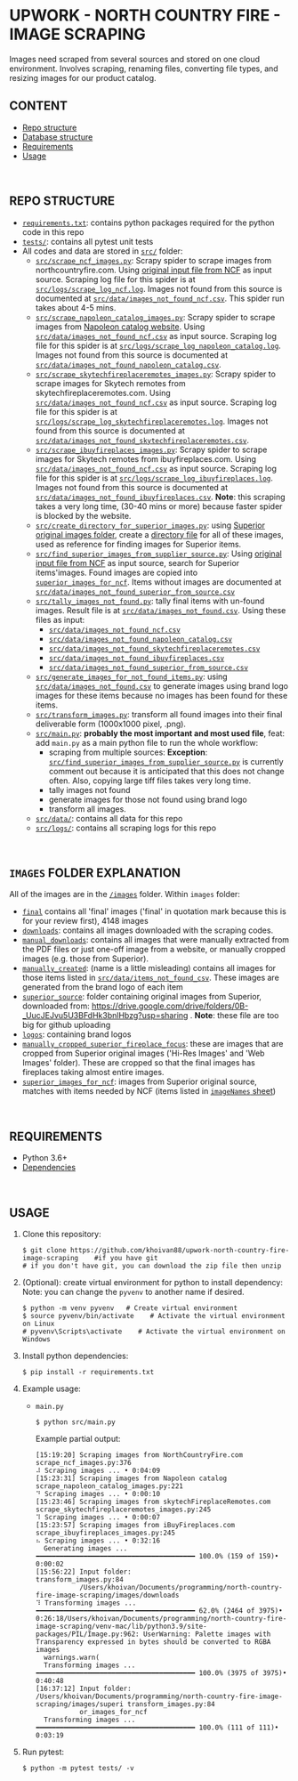# UPWORK - NORTH COUNTRY FIRE - IMAGE SCRAPING

Images need scraped from several sources and stored on one cloud environment. Involves scraping, renaming files, converting file types, and resizing images for our product catalog.

## CONTENT

- [Repo structure](#repo-structure)
- [Database structure](#images-folder-explanation)
- [Requirements](#requirements)
- [Usage](#usage)

<br/>

## REPO STRUCTURE

- [`requirements.txt`](requirements.txt): contains python packages required for the python code in this repo
- [`tests/`](tests/): contains all pytest unit tests
- All codes and data are stored in [`src/`](/src/) folder:
  - [`src/scrape_ncf_images.py`](src/scrape_ncf_images.py): Scrapy spider to scrape images from northcountryfire.com. Using [original input file from NCF](src/data/imageNames.csv) as input source. Scraping log file for this spider is at [`src/logs/scrape_log_ncf.log`](/src/logs/scrape_log_ncf.log). Images not found from this source is documented at [`src/data/images_not_found_ncf.csv`](/src/data/images_not_found_ncf.csv). This spider run takes about 4-5 mins.
  - [`src/scrape_napoleon_catalog_images.py`](src/scrape_napoleon_catalog_images.py): Scrapy spider to scrape images from [Napoleon catalog website](https://app.salsify.com/catalogs/44c36744-43f9-447b-9e90-7615b76afbe5/products?filter=%3D&page=1). Using [`src/data/images_not_found_ncf.csv`](/src/data/images_not_found_ncf.csv) as input source. Scraping log file for this spider is at [`src/logs/scrape_log_napoleon_catalog.log`](/src/logs/scrape_log_napoleon_catalog.log). Images not found from this source is documented at [`src/data/images_not_found_napoleon_catalog.csv`](/src/data/images_not_found_napoleon_catalog.csv).
  - [`src/scrape_skytechfireplaceremotes_images.py`](src/scrape_skytechfireplaceremotes_images.py): Scrapy spider to scrape images for Skytech remotes from skytechfireplaceremotes.com. Using [`src/data/images_not_found_ncf.csv`](/src/data/images_not_found_ncf.csv) as input source. Scraping log file for this spider is at [`src/logs/scrape_log_skytechfireplaceremotes.log`](/src/logs/scrape_log_skytechfireplaceremotes.log). Images not found from this source is documented at [`src/data/images_not_found_skytechfireplaceremotes.csv`](/src/data/images_not_found_skytechfireplaceremotes.csv).
  - [`src/scrape_ibuyfireplaces_images.py`](src/scrape_ibuyfireplaces_images.py): Scrapy spider to scrape images for Skytech remotes from ibuyfireplaces.com. Using [`src/data/images_not_found_ncf.csv`](/src/data/images_not_found_ncf.csv) as input source. Scraping log file for this spider is at [`src/logs/scrape_log_ibuyfireplaces.log`](/src/logs/scrape_log_ibuyfireplaces.log). Images not found from this source is documented at [`src/data/images_not_found_ibuyfireplaces.csv`](/src/data/images_not_found_ibuyfireplaces.csv). **Note**: this scraping takes a very long time, (30-40 mins or more) because faster spider is blocked by the website.
  - [`src/create_directory_for_superior_images.py`](src/create_directory_for_superior_images.py): using [Superior original images folder](/images/superior_source/), create a [directory file](src/data/superior_image_directory.csv) for all of these images, used as reference for finding images for Superior items.
  - [`src/find_superior_images_from_supplier_source.py`](/src/find_superior_images_from_supplier_source.py): Using [original input file from NCF](src/data/imageNames.csv) as input source, search for Superior items'images. Found images are copied into [`superior_images_for_ncf`](/images/superior_images_for_ncf/). Items without images are documented at [`src/data/images_not_found_superior_from_source.csv`](src/data/images_not_found_superior_from_source.csv)
  - [`src/tally_images_not_found.py`](src/tally_images_not_found.py): tally final items with un-found images. Result file is at [`src/data/images_not_found.csv`](src/data/images_not_found.csv). Using these files as input:
    - [`src/data/images_not_found_ncf.csv`](src/data/images_not_found_ncf.csv)
    - [`src/data/images_not_found_napoleon_catalog.csv`](/src/data/images_not_found_napoleon_catalog.csv)
    - [`src/data/images_not_found_skytechfireplaceremotes.csv`](/src/data/images_not_found_skytechfireplaceremotes.csv)
    - [`src/data/images_not_found_ibuyfireplaces.csv`](/src/data/images_not_found_ibuyfireplaces.csv)
    - [`src/data/images_not_found_superior_from_source.csv`](src/data/images_not_found_superior_from_source.csv)
  - [`src/generate_images_for_not_found_items.py`](src/generate_images_for_not_found_items.py): using [`src/data/images_not_found.csv`](src/data/images_not_found.csv) to generate images using brand logo images for these items because no images has been found for these items.
  - [`src/transform_images.py`](src/transform_images.py): transform all found images into their final deliverable form (1000x1000 pixel, .png).
  - [`src/main.py`](src/main.py): **probably the most important and most used file**, feat: add `main.py` as a main python file to run the whole workflow:
    - scraping from multiple sources: **Exception**: [`src/find_superior_images_from_supplier_source.py`](/src/find_superior_images_from_supplier_source.py) is currently comment out because it is anticipated that this does not change often. Also, copying large tiff files takes very long time.
    - tally images not found
    - generate images for those not found using brand logo
    - transform all images.
  - [`src/data/`](src/data): contains all data for this repo
  - [`src/logs/`](src/logs): contains all scraping logs for this repo


<br/>

## `IMAGES` FOLDER EXPLANATION

All of the images are in the [`/images`](/images/) folder. Within `images` folder:

- [`final`](/images/final/) contains all 'final' images ('final' in quotation mark because this is for your review first), 4148 images
- [`downloads`](/images/downloads/): contains all images downloaded with the scraping codes.
- [`manual_downloads`](/images/manual_downloads/): contains all images that were manually extracted from the PDF files or just one-off image from a website, or manually cropped images (e.g. those from Superior).
- [`manually_created`](/images/manually_created/): (name is a little misleading) contains all images for those items listed in [`src/data/items_not_found_csv`](/src/data/items_not_found_csv). These images are generated from the brand logo of each item
- [`superior_source`](/images/superior_source/): folder containing original images from Superior, downloaded from: https://drive.google.com/drive/folders/0B-_UucJEJvu5U3BFdHk3bnlHbzg?usp=sharing . **Note**: these file are too big for github uploading
- [`logos`](/images/logos/): containing brand logos
- [`manually_cropped_superior_fireplace_focus`](/images/manually_cropped_superior_fireplace_focus/): these are images that are cropped from Superior original images ('Hi-Res Images' and 'Web Images' folder). These are cropped so that the final images has fireplaces taking almost entire images.
- [`superior_images_for_ncf`](/images/superior_images_for_ncf/): images from Superior original source, matches with items needed by NCF (items listed in [`imageNames` sheet](https://docs.google.com/spreadsheets/d/1ZQ-wgT8DCBkl8VqckY0Yit20-6IG4LdUgOuM983sZOY/edit#gid=0))

<br/>

## REQUIREMENTS

- Python 3.6+
- [Dependencies](requirements.txt)

<br/>

## USAGE

1. Clone this repository:

   ```console
   $ git clone https://github.com/khoivan88/upwork-north-country-fire-image-scraping    #if you have git
   # if you don't have git, you can download the zip file then unzip
   ```

2. (Optional): create virtual environment for python to install dependency:
   Note: you can change the `pyvenv` to another name if desired.

   ```console
   $ python -m venv pyvenv   # Create virtual environment
   $ source pyvenv/bin/activate    # Activate the virtual environment on Linux
   # pyvenv\Scripts\activate    # Activate the virtual environment on Windows
   ```

3. Install python dependencies:

   ```console
   $ pip install -r requirements.txt
   ```

4. Example usage:

    - `main.py`

      ```console
      $ python src/main.py
      ```

      Example partial output:
      
      ```console
      [15:19:20] Scraping images from NorthCountryFire.com                                                        scrape_ncf_images.py:376
      ⠼ Scraping images ... • 0:04:09
      [15:23:31] Scraping images from Napoleon catalog                                               scrape_napoleon_catalog_images.py:221
      ⠙ Scraping images ... • 0:00:10
      [15:23:46] Scraping images from skytechFireplaceRemotes.com                             scrape_skytechfireplaceremotes_images.py:245
      ⠹ Scraping images ... • 0:00:07
      [15:23:57] Scraping images from iBuyFireplaces.com                                               scrape_ibuyfireplaces_images.py:245
      ⠦ Scraping images ... • 0:32:16
        Generating images ... ━━━━━━━━━━━━━━━━━━━━━━━━━━━━━━━━━━━━━━━━ 100.0% (159 of 159)• 0:00:02
      [15:56:22] Input folder:                                                                                      transform_images.py:84
                 /Users/khoivan/Documents/programming/north-country-fire-image-scraping/images/downloads
      ⠹ Transforming images ... ━━━━━━━━━━━━━━━━━━━━━━━━╸━━━━━━━━━━━━━━━ 62.0% (2464 of 3975)• 0:26:18/Users/khoivan/Documents/programming/north-country-fire-image-scraping/venv-mac/lib/python3.9/site-packages/PIL/Image.py:962: UserWarning: Palette images with Transparency expressed in bytes should be converted to RGBA images
        warnings.warn(
        Transforming images ... ━━━━━━━━━━━━━━━━━━━━━━━━━━━━━━━━━━━━━━━━ 100.0% (3975 of 3975)• 0:40:48
      [16:37:12] Input folder: /Users/khoivan/Documents/programming/north-country-fire-image-scraping/images/superi transform_images.py:84
                 or_images_for_ncf
        Transforming images ... ━━━━━━━━━━━━━━━━━━━━━━━━━━━━━━━━━━━━━━━━ 100.0% (111 of 111)• 0:03:19
      ```

5. Run pytest:

   ```console
   $ python -m pytest tests/ -v
   ```

<br/>